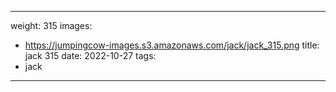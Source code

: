 
---
weight: 315
images:
- https://jumpingcow-images.s3.amazonaws.com/jack/jack_315.png
title: jack 315
date: 2022-10-27
tags:
- jack
---
